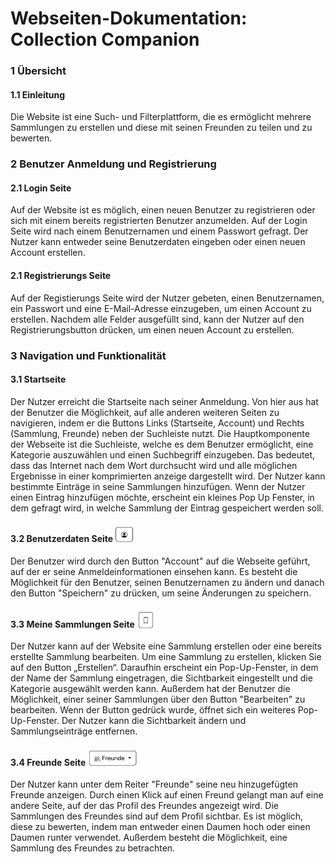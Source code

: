 # Webseiten-Dokumentation: Collection Companion

### 1 Übersicht
#### 1.1 Einleitung
Die Website ist eine Such- und Filterplattform, die es ermöglicht mehrere Sammlungen zu erstellen und diese mit seinen Freunden zu teilen und zu bewerten. 

### 2 Benutzer Anmeldung und Registrierung
#### 2.1 Login Seite
Auf der Website ist es möglich, einen neuen Benutzer zu registrieren oder sich mit einem bereits registrierten Benutzer anzumelden. Auf der Login Seite wird nach einem Benutzernamen und einem Passwort gefragt. Der Nutzer kann entweder seine Benutzerdaten eingeben oder einen neuen Account erstellen. 

#### 2.1 Registrierungs Seite
Auf der Registierungs Seite wird der Nutzer gebeten, einen Benutzernamen, ein Passwort und eine E-Mail-Adresse einzugeben, um einen Account zu erstellen. Nachdem alle Felder ausgefüllt sind, kann der Nutzer auf den Registrierungsbutton drücken, um einen neuen Account zu erstellen.

### 3 Navigation und Funktionalität
#### 3.1 Startseite
Der Nutzer erreicht die Startseite nach seiner Anmeldung. Von hier aus hat der Benutzer die Möglichkeit, auf alle anderen weiteren Seiten zu navigieren, indem er die Buttons Links (Startseite, Account) und Rechts (Sammlung, Freunde) neben der Suchleiste nutzt. Die Hauptkomponente der Webseite ist die Suchleiste, welche es dem Benutzer ermöglicht, eine Kategorie auszuwählen und einen Suchbegriff einzugeben. Das bedeutet, dass das Internet nach dem Wort durchsucht wird und alle möglichen Ergebnisse in einer komprimierten anzeige dargestellt wird. Der Nutzer kann bestimmte Einträge in seine Sammlungen hinzufügen. Wenn der Nutzer einen Eintrag hinzufügen möchte, erscheint ein kleines Pop Up Fenster, in dem gefragt wird, in welche Sammlung der Eintrag gespeichert werden soll. 

#### 3.2 Benutzerdaten Seite <img src ="account.png" width="30px" height="30px" style="vertical-align: bottom;"> 
Der Benutzer wird durch den Button "Account" auf die Webseite geführt, auf der er seine Anmeldeinformationen einsehen kann. Es besteht die Möglichkeit für den Benutzer, seinen Benutzernamen zu ändern und danach den Button "Speichern" zu drücken, um seine Änderungen zu speichern.

#### 3.3 Meine Sammlungen Seite <img src ="collection.png" width="30px" height="30px" style="vertical-align: bottom;">
Der Nutzer kann auf der Website eine Sammlung erstellen oder eine bereits erstellte Sammlung bearbeiten. Um eine Sammlung zu erstellen, klicken Sie auf den Button „Erstellen“. Daraufhin erscheint ein Pop-Up-Fenster, in dem der Name der Sammlung eingetragen, die Sichtbarkeit eingestellt und die Kategorie ausgewählt werden kann. Außerdem hat der Benutzer die Möglichkeit, einer seiner Sammlungen über den Button "Bearbeiten" zu bearbeiten. Wenn der Button gedrück wurde, öffnet sich ein weiteres Pop-Up-Fenster. Der Nutzer kann die Sichtbarkeit ändern und Sammlungseinträge entfernen.

#### 3.4 Freunde Seite <img src ="friends.png" width="80px" height="30px" style="vertical-align: bottom;">
Der Nutzer kann unter dem Reiter "Freunde" seine neu hinzugefügten Freunde anzeigen. Durch einen Klick auf einen Freund gelangt man auf eine andere Seite, auf der das Profil des Freundes angezeigt wird. Die Sammlungen des Freundes sind auf dem Profil sichtbar. Es ist möglich, diese zu bewerten, indem man entweder einen Daumen hoch oder einen Daumen runter verwendet. Außerdem besteht die Möglichkeit, eine Sammlung des Freundes zu betrachten. 